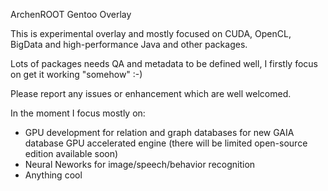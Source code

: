 ArchenROOT Gentoo Overlay

This is experimental overlay and mostly focused on CUDA, OpenCL, BigData and high-performance Java and other packages.

Lots of packages needs QA and metadata to be defined well, I firstly focus on get it working "somehow" :-)

Please report any issues or enhancement which are well welcomed.

In the moment I focus mostly on:
- GPU development for relation and graph databases for new GAIA database GPU accelerated engine (there will be limited open-source edition available soon)
- Neural Neworks for image/speech/behavior recognition
- Anything cool
